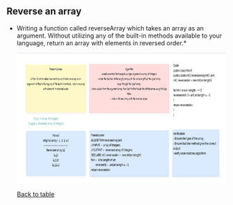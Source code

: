 ## Reverse an array

* Writing a function called reverseArray which takes an array as an argument. Without utilizing any of the built-in methods available to your language, return an array with elements in reversed order.*

  <img src="./img/Screenshot_1.png" height="300" alt="">

  [Back to table](https://github.com/Marahmusleh/data-structures-and-algorithms/blob/main/java/README.md)
